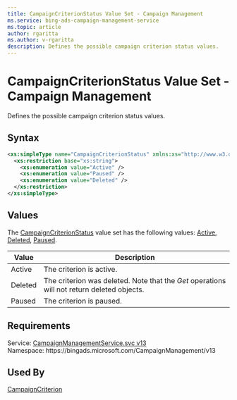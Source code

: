 ```yaml
---
title: CampaignCriterionStatus Value Set - Campaign Management
ms.service: bing-ads-campaign-management-service
ms.topic: article
author: rgaritta
ms.author: v-rgaritta
description: Defines the possible campaign criterion status values.
---
```

# CampaignCriterionStatus Value Set - Campaign Management
Defines the possible campaign criterion status values.

## Syntax
```xml
<xs:simpleType name="CampaignCriterionStatus" xmlns:xs="http://www.w3.org/2001/XMLSchema">
  <xs:restriction base="xs:string">
    <xs:enumeration value="Active" />
    <xs:enumeration value="Paused" />
    <xs:enumeration value="Deleted" />
  </xs:restriction>
</xs:simpleType>
```

## <a name="values"></a>Values

The [CampaignCriterionStatus](campaigncriterionstatus.md) value set has the following values: [Active](#active), [Deleted](#deleted), [Paused](#paused).

|Value|Description|
|-----------|---------------|
|<a name="active"></a>Active|The criterion is active.|
|<a name="deleted"></a>Deleted|The criterion was deleted. Note that the *Get* operations will not return deleted objects.|
|<a name="paused"></a>Paused|The criterion is paused.|

## Requirements
Service: [CampaignManagementService.svc v13](https://campaign.api.bingads.microsoft.com/Api/Advertiser/CampaignManagement/v13/CampaignManagementService.svc)  
Namespace: https\://bingads.microsoft.com/CampaignManagement/v13  

## Used By
[CampaignCriterion](campaigncriterion.md)  
